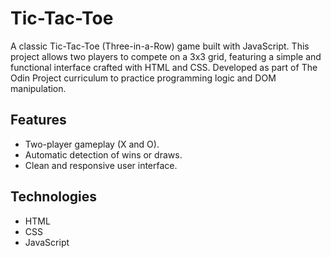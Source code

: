 # Tic-Tac-Toe

A classic Tic-Tac-Toe (Three-in-a-Row) game built with JavaScript. This project allows two players to compete on a 3x3 grid, featuring a simple and functional interface crafted with HTML and CSS. Developed as part of The Odin Project curriculum to practice programming logic and DOM manipulation.

## Features
- Two-player gameplay (X and O).
- Automatic detection of wins or draws.
- Clean and responsive user interface.

## Technologies
- HTML
- CSS
- JavaScript


